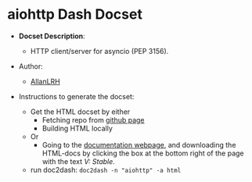 aiohttp Dash Docset
=======================

- __Docset Description__:
    - HTTP client/server for asyncio (PEP 3156).

- Author:
    - [AllanLRH](https://github.com/AllanLRH)

- Instructions to generate the docset:
    - Get the HTML docset by either
        - Fetching repo from [github page](https://github.com/KeepSafe/aiohttp)
        - Building HTML locally
    - Or
        - Going to the [documentation webpage](https://docs.aiohttp.org/en/stable/), and downloading the HTML-docs by clicking the box at the bottom right of the page with the text _V: Stable_.
    - run doc2dash: `doc2dash -n "aiohttp" -a html`
